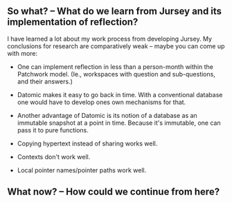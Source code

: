 So what? – What do we learn from Jursey and its implementation of reflection?
-----------------------------------------------------------------------------

I have learned a lot about my work process from developing Jursey. My
conclusions for research are comparatively weak – maybe you can come up with
more:

- One can implement reflection in less than a person-month within the Patchwork
  model. (Ie., workspaces with question and sub-questions, and their answers.)

- Datomic makes it easy to go back in time. With a conventional database one
  would have to develop ones own mechanisms for that.

- Another advantage of Datomic is its notion of a database as an immutable
  snapshot at a point in time. Because it's immutable, one can pass it to pure
  functions.

- Copying hypertext instead of sharing works well.

- Contexts don't work well.

- Local pointer names/pointer paths work well.


What now? – How could we continue from here?
--------------------------------------------
